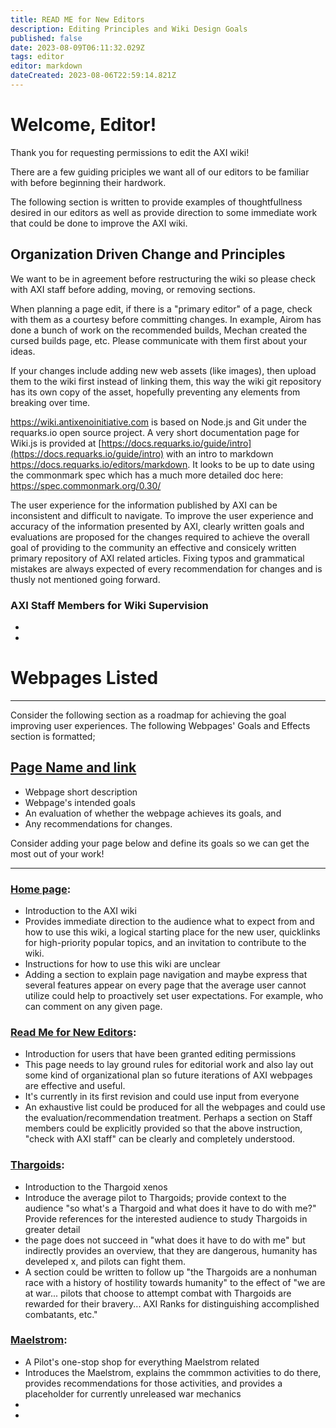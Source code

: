 ```yaml
---
title: READ ME for New Editors
description: Editing Principles and Wiki Design Goals
published: false
date: 2023-08-09T06:11:32.029Z
tags: editor
editor: markdown
dateCreated: 2023-08-06T22:59:14.821Z
---
```


# Welcome, Editor!

Thank you for requesting permissions to edit the AXI wiki!

There are a few guiding priciples we want all of our editors to be familiar with before beginning their hardwork.

The following section is written to provide examples of thoughtfullness desired in our editors as well as provide direction to some immediate work that could be done to improve the AXI wiki.

## Organization Driven Change and Principles

We want to be in agreement before restructuring the wiki so please check with AXI staff before adding, moving, or removing sections.

When planning a page edit, if there is a "primary editor" of a page, check with them as a courtesy before committing changes. In example, Airom has done a bunch of work on the recommended builds, Mechan created the cursed builds page, etc. Please communicate with them first about your ideas.

If your changes include adding new web assets (like images), then upload them to the wiki first instead of linking them, this way the wiki git repository has its own copy of the asset, hopefully preventing any elements from breaking over time.

https://wiki.antixenoinitiative.com is based on Node.js and Git under the requarks.io open source project. A very short documentation page for Wiki.js is provided at [https://docs.requarks.io/guide/intro](https://docs.requarks.io/guide/intro) with an intro to markdown <https://docs.requarks.io/editors/markdown>. It looks to be up to date using the commonmark spec which has a much more detailed doc here: <https://spec.commonmark.org/0.30/>

The user experience for the information published by AXI can be inconsistent and difficult to navigate. To improve the user experience and accuracy of the information presented by AXI, clearly written goals and evaluations are proposed for the changes required to achieve the overall goal of providing to the community an effective and consicely written primary repository of AXI related articles. Fixing typos and grammatical mistakes are always expected of every recommendation for changes and is thusly not mentioned going forward.

### AXI Staff Members for Wiki Supervision
- 
- 


# Webpages Listed
---
Consider the following section as a roadmap for achieving the goal improving user experiences.
The following Webpages' Goals and Effects section is formatted; 

[Page Name and link]()
---
  - Webpage short description
  - Webpage's intended goals
  - An evaluation of whether the webpage achieves its goals, and
  - Any recommendations for changes.

Consider adding your page below and define its goals so we can get the most out of your work!

---

### [Home page](/en/home):
- Introduction to the AXI wiki
- Provides immediate direction to the audience what to expect from and how to use this wiki, a logical starting place for the new user, quicklinks for high-priority popular topics, and an invitation to contribute to the wiki.
- Instructions for how to use this wiki are unclear
- Adding a section to explain page navigation and maybe express that several features appear on every page that the average user cannot utilize could help to proactively set user expectations. For example, who can comment on any given page.

### [Read Me for New Editors](/en/READ_ME_New_Editors): 
- Introduction for users that have been granted editing permissions
- This page needs to lay ground rules for editorial work and also lay out some kind of organizational plan so future iterations of AXI webpages are effective and useful.
- It's currently in its first revision and could use input from everyone
- An exhaustive list could be produced for all the webpages and could use the evaluation/recommendation treatment. Perhaps a section on Staff members could be explicitly provided so that the above instruction, "check with AXI staff" can be clearly and completely understood.

### [Thargoids](/en/Thargoids):
- Introduction to the Thargoid xenos
- Introduce the average pilot to Thargoids; provide context to the audience "so what's a Thargoid and what does it have to do with me?" Provide references for the interested audience to study Thargoids in greater detail
- the page does not succeed in "what does it have to do with me" but indirectly provides an overview, that they are dangerous, humanity has develeped x, and pilots can fight them. 
- A section could be written to follow up "the Thargoids are a nonhuman race with a history of hostility towards humanity" to the effect of "we are at war... pilots that choose to attempt combat with Thargoids are rewarded for their bravery... AXI Ranks for distinguishing accomplished combatants, etc."

### [Maelstrom](/en/Maelstrom):
- A Pilot's one-stop shop for everything Maelstrom related
- Introduces the Maelstrom, explains the commmon activities to do there, provides recommendations for those activities, and provides a placeholder for currently unreleased war mechanics
- 
- 